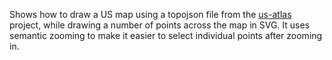 Shows how to draw a US map using a topojson file from the [us-atlas](https://github.com/topojson/us-atlas) project, while drawing a number of points across the map in SVG. It uses semantic zooming to make it easier to select individual points after zooming in.